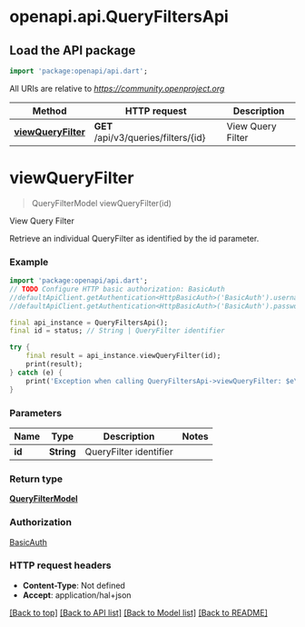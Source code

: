 # openapi.api.QueryFiltersApi

## Load the API package
```dart
import 'package:openapi/api.dart';
```

All URIs are relative to *https://community.openproject.org*

Method | HTTP request | Description
------------- | ------------- | -------------
[**viewQueryFilter**](QueryFiltersApi.md#viewqueryfilter) | **GET** /api/v3/queries/filters/{id} | View Query Filter


# **viewQueryFilter**
> QueryFilterModel viewQueryFilter(id)

View Query Filter

Retrieve an individual QueryFilter as identified by the id parameter.

### Example
```dart
import 'package:openapi/api.dart';
// TODO Configure HTTP basic authorization: BasicAuth
//defaultApiClient.getAuthentication<HttpBasicAuth>('BasicAuth').username = 'YOUR_USERNAME'
//defaultApiClient.getAuthentication<HttpBasicAuth>('BasicAuth').password = 'YOUR_PASSWORD';

final api_instance = QueryFiltersApi();
final id = status; // String | QueryFilter identifier

try {
    final result = api_instance.viewQueryFilter(id);
    print(result);
} catch (e) {
    print('Exception when calling QueryFiltersApi->viewQueryFilter: $e\n');
}
```

### Parameters

Name | Type | Description  | Notes
------------- | ------------- | ------------- | -------------
 **id** | **String**| QueryFilter identifier | 

### Return type

[**QueryFilterModel**](QueryFilterModel.md)

### Authorization

[BasicAuth](../README.md#BasicAuth)

### HTTP request headers

 - **Content-Type**: Not defined
 - **Accept**: application/hal+json

[[Back to top]](#) [[Back to API list]](../README.md#documentation-for-api-endpoints) [[Back to Model list]](../README.md#documentation-for-models) [[Back to README]](../README.md)

